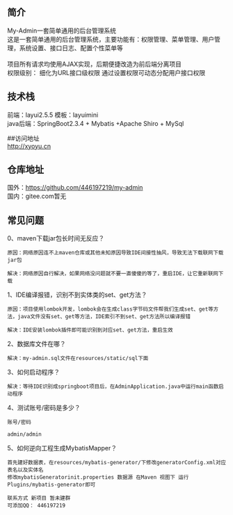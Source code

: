 ## 简介<br/> 
My-Admin一套简单通用的后台管理系统<br/> 
这是一套简单通用的后台管理系统，主要功能有：权限管理、菜单管理、用户管理，系统设置、接口日志、配置个性菜单等<br/> 
<br/> 项目所有请求均使用AJAX实现，后期便捷改造为前后端分离项目
<br/>权限级别： 细化为URL接口级权限 通过设置权限可动态分配用户接口权限
## 技术栈<br/> 
前端：layui2.5.5  模板：layuimini<br/> 
java后端：SpringBoot2.3.4 + Mybatis +Apache Shiro + MySql <br/> 

##访问地址<br/>
http://xyoyu.cn<br/>

## 仓库地址<br/> 
国外：https://github.com/446197219/my-admin<br/> 
国内：gitee.com暂无<br/> 

## 常见问题<br/>
0、maven下载jar包长时间无反应？
```text
原因：网络原因连不上maven仓库或其他未知原因导致IDE间接性抽风，导致无法下载联网下载jar包

解决：网络原因自行解决，如果网络没问题就不要一直傻傻的等了，重启IDE，让它重新联网下载
```
1、IDE编译报错，识别不到实体类的set、get方法？
```text
原因：项目使用lombok开发，lombok会在生成class字节码文件帮我们生成set、get等方法，java文件没有set、get等方法，IDE索引不到set、get方法所以编译报错

解决：IDE安装lombok插件即可能识别到对应set、get方法，重启生效
``` 
2、数据库文件在哪？
```text
解决：my-admin.sql文件在resources/static/sql下面
```
3、如何启动程序？
```text
解决：等待IDE识别成springboot项目后，在AdminApplication.java中运行main函数启动程序
```
4、测试账号/密码是多少？   
```text
账号/密码

admin/admin
```
5、如何逆向工程生成MybatisMapper？
```text
首先建好数据表，在resources/mybatis-generator/下修改generatorConfig.xml对应表名以及实体名
修改mybatisGeneratorinit.properties 数据源 在Maven 视图下 运行 Plugins/mybatis-generator即可

联系方式 新项目 暂未建群
可添加QQ： 446197219
